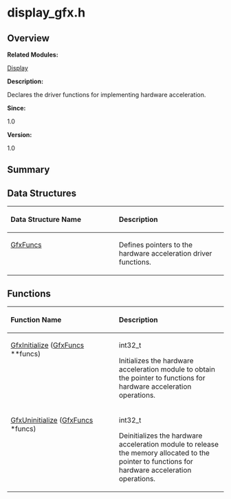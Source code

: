 # display\_gfx.h<a name="ZH-CN_TOPIC_0000001054598125"></a>

## **Overview**<a name="section1123174810093524"></a>

**Related Modules:**

[Display](Display.md)

**Description:**

Declares the driver functions for implementing hardware acceleration. 

**Since:**

1.0

**Version:**

1.0

## **Summary**<a name="section760185958093524"></a>

## Data Structures<a name="nested-classes"></a>

<a name="table1023170531093524"></a>
<table><thead align="left"><tr id="row1359896850093524"><th class="cellrowborder" valign="top" width="50%" id="mcps1.1.3.1.1"><p id="p1706551451093524"><a name="p1706551451093524"></a><a name="p1706551451093524"></a>Data Structure Name</p>
</th>
<th class="cellrowborder" valign="top" width="50%" id="mcps1.1.3.1.2"><p id="p1864837852093524"><a name="p1864837852093524"></a><a name="p1864837852093524"></a>Description</p>
</th>
</tr>
</thead>
<tbody><tr id="row808936824093524"><td class="cellrowborder" valign="top" width="50%" headers="mcps1.1.3.1.1 "><p id="p611844677093524"><a name="p611844677093524"></a><a name="p611844677093524"></a><a href="GfxFuncs.md">GfxFuncs</a></p>
</td>
<td class="cellrowborder" valign="top" width="50%" headers="mcps1.1.3.1.2 "><p id="p367177210093524"><a name="p367177210093524"></a><a name="p367177210093524"></a>Defines pointers to the hardware acceleration driver functions. </p>
</td>
</tr>
</tbody>
</table>

## Functions<a name="func-members"></a>

<a name="table1757652777093524"></a>
<table><thead align="left"><tr id="row786632505093524"><th class="cellrowborder" valign="top" width="50%" id="mcps1.1.3.1.1"><p id="p194028169093524"><a name="p194028169093524"></a><a name="p194028169093524"></a>Function Name</p>
</th>
<th class="cellrowborder" valign="top" width="50%" id="mcps1.1.3.1.2"><p id="p196385697093524"><a name="p196385697093524"></a><a name="p196385697093524"></a>Description</p>
</th>
</tr>
</thead>
<tbody><tr id="row1373644688093524"><td class="cellrowborder" valign="top" width="50%" headers="mcps1.1.3.1.1 "><p id="p214927290093524"><a name="p214927290093524"></a><a name="p214927290093524"></a><a href="Display.md#ga251580eb0614b601ef2c901c722a59d3">GfxInitialize</a> (<a href="GfxFuncs.md">GfxFuncs</a> **funcs)</p>
</td>
<td class="cellrowborder" valign="top" width="50%" headers="mcps1.1.3.1.2 "><p id="p8785221093524"><a name="p8785221093524"></a><a name="p8785221093524"></a>int32_t&nbsp;</p>
<p id="p628494205093524"><a name="p628494205093524"></a><a name="p628494205093524"></a>Initializes the hardware acceleration module to obtain the pointer to functions for hardware acceleration operations. </p>
</td>
</tr>
<tr id="row768420985093524"><td class="cellrowborder" valign="top" width="50%" headers="mcps1.1.3.1.1 "><p id="p693311414093524"><a name="p693311414093524"></a><a name="p693311414093524"></a><a href="Display.md#ga32595139adb26cfaacf709661b29b347">GfxUninitialize</a> (<a href="GfxFuncs.md">GfxFuncs</a> *funcs)</p>
</td>
<td class="cellrowborder" valign="top" width="50%" headers="mcps1.1.3.1.2 "><p id="p1887319559093524"><a name="p1887319559093524"></a><a name="p1887319559093524"></a>int32_t&nbsp;</p>
<p id="p2084723740093524"><a name="p2084723740093524"></a><a name="p2084723740093524"></a>Deinitializes the hardware acceleration module to release the memory allocated to the pointer to functions for hardware acceleration operations. </p>
</td>
</tr>
</tbody>
</table>

